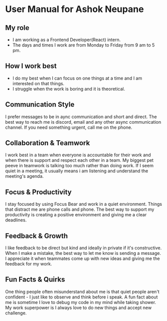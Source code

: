 # User Manual for Ashok Neupane

## My role
* I am working as a Frontend Developer(React) intern.
* The days and times I work are from Monday to Friday from 9 am to 5 pm.

## How I work best
* I do my best when I can focus on one things at a time and I am interested on that things.
* I struggle when the work is boring and it is theoretical.

## Communication Style
I prefer messages to be in aync communication and short and direct.
The best way to reach me is discord, email and any other async communication channel.
If you need something urgent, call me on the phone.

## Collaboration & Teamwork
I work best in a team when everyone is accountable for their work and when there is support and respect each other in a team.
My biggest pet peeve in teamwork is talking too much rather than doing work.
If I seem quiet in a meeting, it usually means i am listening and understand the meeting's agenda.

## Focus & Productivity
I stay focused by using Focus Bear and work in a quiet environment.
Things that distract me are phone calls and phone.
The best way to support my productivity is creating a positive environment and giving me a clear deadlines.

## Feedback & Growth
I like feedback to be direct but kind and ideally in private if it's constructive.
When I make a mistake, the best way to let me know is sending a message.
I appreciate it when teammates come up with new ideas and giving me the feedback for my work.

## Fun Facts & Quirks
One thing people often misunderstand about me is that quiet people aren't confident - I just like to observe and think before i speak.
A fun fact about me is sometime I love to debug my code in my mind while taking shower.
My work superpower is I always love to do new things and accept new challenge.

